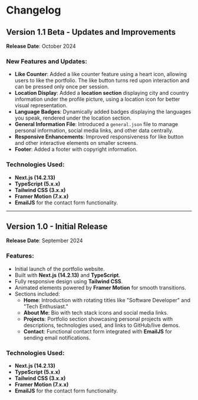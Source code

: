 # Changelog

## Version 1.1 Beta - Updates and Improvements

**Release Date**: October 2024

### New Features and Updates:
- **Like Counter**: Added a like counter feature using a heart icon, allowing users to like the portfolio. The like button turns red upon interaction and can be pressed only once per session.
- **Location Display**: Added a **location section** displaying city and country information under the profile picture, using a location icon for better visual representation.
- **Language Badges**: Dynamically added badges displaying the languages you speak, rendered under the location section.
- **General Information File**: Introduced a `general.json` file to manage personal information, social media links, and other data centrally.
- **Responsive Enhancements**: Improved responsiveness for like button and other interactive elements on smaller screens.
- **Footer**: Added a footer with copyright information.

### Technologies Used:
- **Next.js (14.2.13)**
- **TypeScript (5.x.x)**
- **Tailwind CSS (3.x.x)**
- **Framer Motion (7.x.x)**
- **EmailJS** for the contact form functionality.

---

## Version 1.0 - Initial Release

**Release Date**: September 2024

### Features:
- Initial launch of the portfolio website.
- Built with **Next.js (14.2.13)** and **TypeScript**.
- Fully responsive design using **Tailwind CSS**.
- Animated elements powered by **Framer Motion** for smooth transitions.
- Sections included:
  - **Home**: Introduction with rotating titles like "Software Developer" and "Tech Enthusiast."
  - **About Me**: Bio with tech stack icons and social media links.
  - **Projects**: Portfolio section showcasing personal projects with descriptions, technologies used, and links to GitHub/live demos.
  - **Contact**: Functional contact form integrated with **EmailJS** for sending email notifications.

### Technologies Used:
- **Next.js (14.2.13)**
- **TypeScript (5.x.x)**
- **Tailwind CSS (3.x.x)**
- **Framer Motion (7.x.x)**
- **EmailJS** for the contact form functionality.

